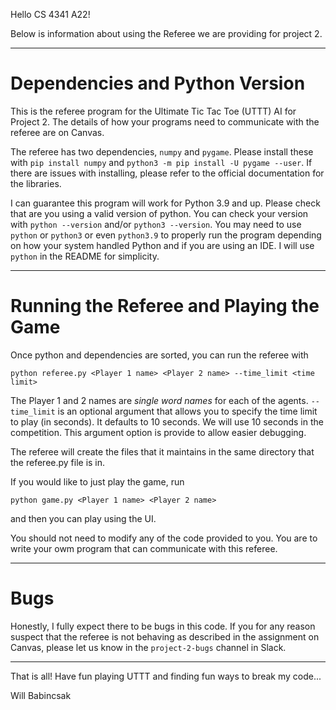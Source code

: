 Hello CS 4341 A22!

Below is information about using the Referee we are providing for project 2.
_________________________________________________________________________________
# Dependencies and Python Version

This is the referee program for the Ultimate Tic Tac Toe (UTTT) AI for Project 2. 
The details of how your programs need to communicate with the referee are on Canvas.

The referee has two dependencies, `numpy` and `pygame`. Please install these with 
`pip install numpy` and `python3 -m pip install -U pygame --user`. 
If there are issues with installing, please refer to
the official documentation for the libraries.

I can guarantee this program will work for Python 3.9 and up. 
Please check that are you using a valid version of python.
You can check your version with `python --version` and/or `python3 --version`.
You may need to use `python` or `python3` or even `python3.9` 
to properly run the program depending on how your system handled Python and if you are using an IDE.
I will use `python` in the README for simplicity.

___________________________________________________________________

# Running the Referee and Playing the Game

Once python and dependencies are sorted, you can run the referee with 

```python referee.py <Player 1 name> <Player 2 name> --time_limit <time limit>```

The Player 1 and 2 names are *single word names* for each of the agents.
`--time_limit` is an optional argument that allows you to specify the time limit to play (in seconds).
It defaults to 10 seconds. We will use 10 seconds in the competition. 
This argument option is provide to allow easier debugging.

The referee will create the files that it maintains in the same directory that the referee.py file is in.

If you would like to just play the game, run

```python game.py <Player 1 name> <Player 2 name>```

and then you can play using the UI.

You should not need to modify any of the code provided to you. 
You are to write your owm program that can communicate with this referee.

_________________________________________________________________________

# Bugs

Honestly, I fully expect there to be bugs in this code. If you for any reason suspect that 
the referee is not behaving as described in the assignment on Canvas, please let us know in
the `project-2-bugs` channel in Slack. 

_________________________________________________________________________

That is all! Have fun playing UTTT and finding fun ways to break my code...

Will Babincsak